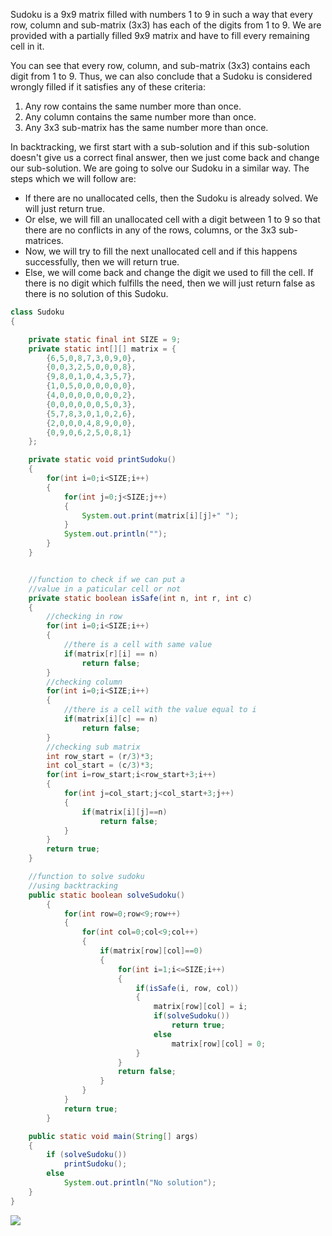 
Sudoku is a 9x9 matrix filled with numbers 1 to 9 in such a way that every row, column and sub-matrix (3x3) has each of the digits from 1 to 9. We are provided with a partially filled 9x9 matrix and have to fill every remaining cell in it.

You can see that every row, column, and sub-matrix (3x3) contains each digit from 1 to 9. Thus, we can also conclude that a Sudoku is considered wrongly filled if it satisfies any of these criteria:

1. Any row contains the same number more than once.
2. Any column contains the same number more than once.
3. Any 3x3 sub-matrix has the same number more than once.

In backtracking, we first start with a sub-solution and if this sub-solution doesn't give us a correct final answer, then we just come back and change our sub-solution. We are going to solve our Sudoku in a similar way. The steps which we will follow are:

- If there are no unallocated cells, then the Sudoku is already solved. We will just return true.
- Or else, we will fill an unallocated cell with a digit between 1 to 9 so that there are no conflicts in any of the rows, columns, or the 3x3 sub-matrices.
- Now, we will try to fill the next unallocated cell and if this happens successfully, then we will return true.
- Else, we will come back and change the digit we used to fill the cell. If there is no digit which fulfills the need, then we will just return false as there is no solution of this Sudoku.

```JAVA
class Sudoku
{

	private static final int SIZE = 9;
	private static int[][] matrix = {
		{6,5,0,8,7,3,0,9,0},
		{0,0,3,2,5,0,0,0,8},
		{9,8,0,1,0,4,3,5,7},
		{1,0,5,0,0,0,0,0,0},
		{4,0,0,0,0,0,0,0,2},
		{0,0,0,0,0,0,5,0,3},
		{5,7,8,3,0,1,0,2,6},
		{2,0,0,0,4,8,9,0,0},
		{0,9,0,6,2,5,0,8,1}
	};

	private static void printSudoku()
	{
		for(int i=0;i<SIZE;i++)
		{
			for(int j=0;j<SIZE;j++)
			{
				System.out.print(matrix[i][j]+" ");
			}
			System.out.println("");
		}
	}


	//function to check if we can put a
	//value in a paticular cell or not
	private static boolean isSafe(int n, int r, int c)
	{
		//checking in row
		for(int i=0;i<SIZE;i++)
		{
			//there is a cell with same value
			if(matrix[r][i] == n)
				return false;
		}
		//checking column
		for(int i=0;i<SIZE;i++)
		{
			//there is a cell with the value equal to i
			if(matrix[i][c] == n)
				return false;
		}
		//checking sub matrix
		int row_start = (r/3)*3;
		int col_start = (c/3)*3;
		for(int i=row_start;i<row_start+3;i++)
		{
			for(int j=col_start;j<col_start+3;j++)
			{
				if(matrix[i][j]==n)
					return false;
			}
		}
		return true;
	}

	//function to solve sudoku
	//using backtracking
	public static boolean solveSudoku()
		{
			for(int row=0;row<9;row++)
			{
				for(int col=0;col<9;col++)
				{
					if(matrix[row][col]==0)
					{
						for(int i=1;i<=SIZE;i++)
						{
							if(isSafe(i, row, col))
							{
								matrix[row][col] = i;
								if(solveSudoku())
									return true;
								else
									matrix[row][col] = 0;
							}
						}
						return false;
					}
				}
			}
			return true;
		}

	public static void main(String[] args)
	{
		if (solveSudoku())
			printSudoku();
		else
			System.out.println("No solution");
	}
}
```
![](https://ws1.sinaimg.cn/large/006tNc79ly1g4u8qbr4xlj308u09ydft.jpg)